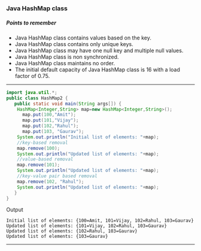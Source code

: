 ### Java HashMap class


##### Points to remember

- Java HashMap class contains values based on the key.
- Java HashMap class contains only unique keys.
- Java HashMap class may have one null key and multiple null values.
- Java HashMap class is non synchronized.
- Java HashMap class maintains no order.
- The initial default capacity of Java HashMap class is 16 with a load factor of 0.75.



---------

```java
import java.util.*;  
public class HashMap2 {  
   public static void main(String args[]) {  
    HashMap<Integer,String> map=new HashMap<Integer,String>();          
      map.put(100,"Amit");    
      map.put(101,"Vijay");    
      map.put(102,"Rahul");  
      map.put(103, "Gaurav");  
    System.out.println("Initial list of elements: "+map);  
    //key-based removal  
    map.remove(100);  
    System.out.println("Updated list of elements: "+map);  
    //value-based removal  
    map.remove(101);  
    System.out.println("Updated list of elements: "+map);  
    //key-value pair based removal  
    map.remove(102, "Rahul");  
    System.out.println("Updated list of elements: "+map);  
   }      
}  
```
Output
```
Initial list of elements: {100=Amit, 101=Vijay, 102=Rahul, 103=Gaurav}
Updated list of elements: {101=Vijay, 102=Rahul, 103=Gaurav}
Updated list of elements: {102=Rahul, 103=Gaurav}
Updated list of elements: {103=Gaurav}
```

---------

